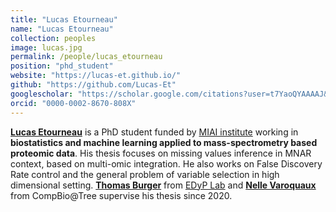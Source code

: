 ```yaml
---
title: "Lucas Etourneau"
name: "Lucas Etourneau"
collection: peoples
image: lucas.jpg
permalink: /people/lucas_etourneau
position: "phd_student"
website: "https://lucas-et.github.io/"
github: "https://github.com/Lucas-Et"
googlescholar: "https://scholar.google.com/citations?user=t7YaoQYAAAAJ&hl=fr&oi=ao"
orcid: "0000-0002-8670-808X"
---
```


**[Lucas Etourneau](https://lucas-et.github.io/)** is a PhD student funded by [MIAI institute](https://miai.univ-grenoble-alpes.fr/) working in **biostatistics and machine learning applied to mass-spectrometry based proteomic data**.
His thesis focuses on missing values inference in MNAR context, based on multi-omic integration.
He also works on False Discovery Rate control and the general problem of variable selection in high dimensional setting.
**[Thomas Burger](https://sites.google.com/site/thomasburgerswebpage)** from [EDyP Lab](http://www.edyp.fr/web/) and **[Nelle Varoquaux](https://nellev.github.io/)** from CompBio@Tree supervise his thesis since 2020.

